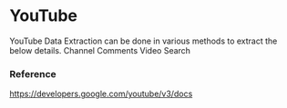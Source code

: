 # YouTube
YouTube Data Extraction can be done in various methods to extract the below details.
Channel
Comments
Video
Search

### Reference
https://developers.google.com/youtube/v3/docs
